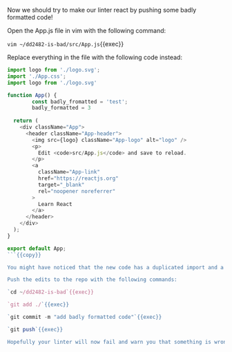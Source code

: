 Now we should try to make our linter react by pushing some badly formatted code!

Open the App.js file in vim with the following command:

`vim ~/dd2482-is-bad/src/App.js`{{exec}}

Replace everything in the file with the following code instead:

```js
import logo from './logo.svg';
import './App.css';
import logo from './logo.svg'

function App() {
        const badly_fromatted = 'test';
        badly_formatted = 3
         
  return (
    <div className="App">
      <header className="App-header">
        <img src={logo} className="App-logo" alt="logo" />
        <p>
          Edit <code>src/App.js</code> and save to reload.
        </p>
        <a
          className="App-link"
          href="https://reactjs.org"
          target="_blank"
          rel="noopener noreferrer"
        >
          Learn React
        </a>
      </header>
    </div>
  );
}

export default App;
```{{copy}}

You might have noticed that the new code has a duplicated import and a const re-assignment, both triggers the linter.

Push the edits to the repo with the following commands:

`cd ~/dd2482-is-bad`{{exec}}

`git add ./`{{exec}}

`git commit -m "add badly formatted code"`{{exec}}

`git push`{{exec}}

Hopefully your linter will now fail and warn you that something is wrong with your code!
